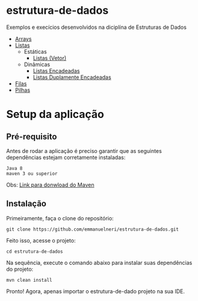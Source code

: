 # estrutura-de-dados

Exemplos e execícios desenvolvidos na diciplína de Estruturas de Dados

- [Arrays](https://github.com/emmanuelneri/estrutura-de-dados/tree/master/src/main/java/br/com/emmanuelneri/arrays)
- [Listas](https://github.com/emmanuelneri/estrutura-de-dados/tree/master/src/main/java/br/com/emmanuelneri/listas)
  - Estáticas
     - [Listas (Vetor)](https://github.com/emmanuelneri/estrutura-de-dados/tree/master/src/main/java/br/com/emmanuelneri/listas/estatica)
  - Dinâmicas
     - [Listas Encadeadas](https://github.com/emmanuelneri/estrutura-de-dados/tree/master/src/main/java/br/com/emmanuelneri/listas/dinamicas/encadeadas)
     - [Listas Duplamente Encadeadas](https://github.com/emmanuelneri/estrutura-de-dados/tree/master/src/main/java/br/com/emmanuelneri/listas/dinamicas/duplamenteencadeada)
- [Filas](https://github.com/emmanuelneri/estrutura-de-dados/tree/master/src/main/java/br/com/emmanuelneri/filas)
- [Pilhas](https://github.com/emmanuelneri/estrutura-de-dados/tree/master/src/main/java/br/com/emmanuelneri/pilhas)


# Setup da aplicação

## Pré-requisito

Antes de rodar a aplicação é preciso garantir que as seguintes dependências estejam corretamente instaladas:
```
Java 8
maven 3 ou superior
```

Obs: [Link para donwload do Maven](https://maven.apache.org/download.cgi)

## Instalação

Primeiramente, faça o clone do repositório:
```
git clone https://github.com/emmanuelneri/estrutura-de-dados.git
```

Feito isso, acesse o projeto:
```
cd estrutura-de-dados
```

Na sequência, execute o comando abaixo para instalar suas dependências do projeto:
```
mvn clean install
```

Pronto! Agora, apenas importar o estrutura-de-dado projeto na sua IDE.



